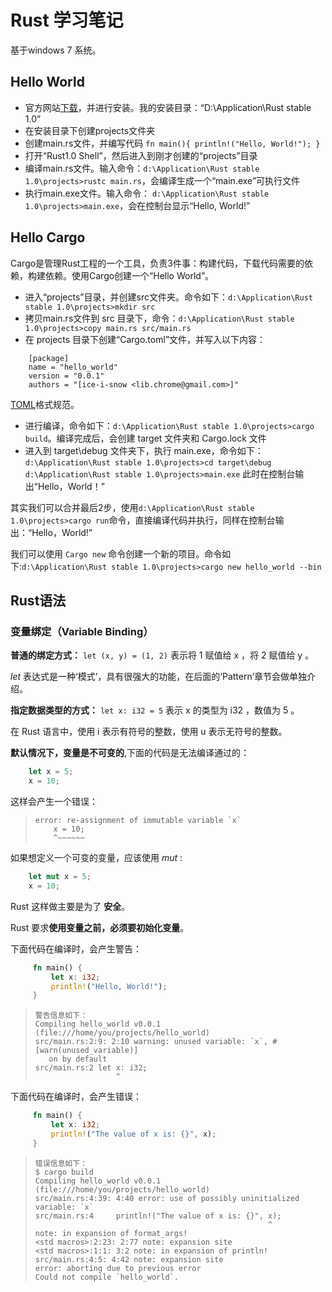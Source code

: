 # Rust 学习笔记 #
基于windows 7 系统。

## Hello World ##

- 官方网站[下载](http://www.rust-lang.org/install.html)，并进行安装。我的安装目录：“D:\Application\Rust stable 1.0”
- 在安装目录下创建projects文件夹
- 创建main.rs文件，并编写代码
`fn main(){
    println!("Hello, World!");
}`
- 打开“Rust1.0 Shell”，然后进入到刚才创建的“projects”目录
- 编译main.rs文件。输入命令：`d:\Application\Rust stable 1.0\projects>rustc main.rs`，会编译生成一个“main.exe”可执行文件
- 执行main.exe文件。输入命令： `d:\Application\Rust stable 1.0\projects>main.exe`，会在控制台显示“Hello, World!”

## Hello Cargo ##

Cargo是管理Rust工程的一个工具，负责3件事：构建代码，下载代码需要的依赖，构建依赖。使用Cargo创建一个“Hello World”。

- 进入“projects”目录，并创建src文件夹。命令如下：`d:\Application\Rust stable 1.0\projects>mkdir src`
- 拷贝main.rs文件到 src 目录下，命令：`d:\Application\Rust stable 1.0\projects>copy main.rs src/main.rs`
- 在 projects 目录下创建“Cargo.toml”文件，并写入以下内容：

>   
```
    [package]
 	name = "hello_world"
 	version = "0.0.1"
 	authors = "[ice-i-snow <lib.chrome@gmail.com>]"
```


[TOML](https://github.com/toml-lang/toml)格式规范。

- 进行编译，命令如下：`d:\Application\Rust stable 1.0\projects>cargo build`。编译完成后，会创建 target 文件夹和 Cargo.lock 文件
- 进入到 target\debug 文件夹下，执行 main.exe，命令如下：
`d:\Application\Rust stable 1.0\projects>cd target\debug`
`d:\Application\Rust stable 1.0\projects>main.exe`
此时在控制台输出“Hello，World！”

其实我们可以合并最后2步，使用`d:\Application\Rust stable 1.0\projects>cargo run`命令，直接编译代码并执行，同样在控制台输出：“Hello，World!”

我们可以使用 `Cargo new` 命令创建一个新的项目。命令如下:`d:\Application\Rust stable 1.0\projects>cargo new hello_world --bin`


## Rust语法 ##

### 变量绑定（Variable Binding） ###

**普通的绑定方式：** `let (x, y) = (1, 2)` 表示将 1 赋值给 x ，将 2 赋值给 y 。

*let* 表达式是一种‘模式’，具有很强大的功能，在后面的‘Pattern’章节会做单独介绍。

**指定数据类型的方式：** `let x: i32 = 5` 表示 x 的类型为 i32 ，数值为 5 。

在 Rust 语言中，使用 i 表示有符号的整数，使用 u 表示无符号的整数。

**默认情况下，变量是不可变的**,下面的代码是无法编译通过的：
``` rust
    let x = 5;
    x = 10;
```

这样会产生一个错误：
>     error: re-assignment of immutable variable `x`
>         x = 10;
>         ^~~~~~~

如果想定义一个可变的变量，应该使用 *mut* :
``` rust
    let mut x = 5;
    x = 10;
```

Rust 这样做主要是为了 **安全**。

Rust 要求**使用变量之前，必须要初始化变量**。

下面代码在编译时，会产生警告：
```rust
     fn main() {
         let x: i32;
         println!("Hello, World!");
     }
```
>     警告信息如下：
>     Compiling hello_world v0.0.1 (file:///home/you/projects/hello_world)
>     src/main.rs:2:9: 2:10 warning: unused variable: `x`, #[warn(unused_variable)]
>        on by default
>     src/main.rs:2 let x: i32;
>                       ^

下面代码在编译时，会产生错误：
```rust
     fn main() {
         let x: i32;
         println!("The value of x is: {}", x);
     }
```
>     错误信息如下：
>     $ cargo build
>     Compiling hello_world v0.0.1 (file:///home/you/projects/hello_world)
>     src/main.rs:4:39: 4:40 error: use of possibly uninitialized variable: `x`
>     src/main.rs:4     println!("The value of x is: {}", x);
>                                                         ^
>     note: in expansion of format_args!
>     <std macros>:2:23: 2:77 note: expansion site
>     <std macros>:1:1: 3:2 note: in expansion of println!
>     src/main.rs:4:5: 4:42 note: expansion site
>     error: aborting due to previous error
>     Could not compile `hello_world`.
